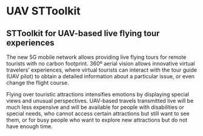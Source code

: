 # UAV STToolkit
## STToolkit for UAV-based live flying tour experiences

The new 5G mobile network allows providing live flying tours for remote tourists with no carbon footprint. 360º aerial vision allows innovative virtual travelers’ experiences, where virtual tourists can interact with the tour guide (UAV pilot) to obtain a detailed information about a particular issue, or even change the flight course.

Flying over touristic attractions intensifies emotions by displaying special views and unusual perspectives. UAV-based travels transmitted live will be much less expensive and will be available for people with disabilities or special needs, who cannot access certain attractions but still want to see them, or for busy people who want to explore new attractions but do not have enough time. 
